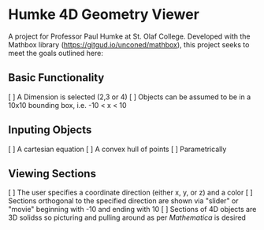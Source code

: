 # Humke 4D Geometry Viewer
A project for Professor Paul Humke at St. Olaf College. Developed with the Mathbox library (https://gitgud.io/unconed/mathbox), this project seeks to meet the goals outlined here:

## Basic Functionality
[ ] A Dimension is selected (2,3 or 4)
[ ] Objects can be assumed to be in a 10x10 bounding box, i.e. -10 < x < 10

## Inputing Objects
[ ] A cartesian equation
[ ] A convex hull of points
[ ] Parametrically

## Viewing Sections
[ ] The user specifies a coordinate direction (either x, y, or z) and a color
[ ] Sections orthogonal to the specified direction are shown via "slider" or "movie" beginning with -10 and ending with 10
[ ] Sections of 4D objects are 3D solidss so picturing and pulling around as per _Mathematica_ is desired

